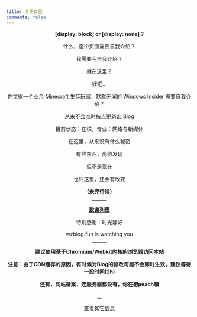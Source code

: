 ```yaml
---
title: 关于自己
comments: false
---
```

**[display: block] or [display: none] ?**  

什么，这个页面需要自我介绍？  

我需要写自我介绍？  

就在这里？  

好吧...  

你觉得一个业余 Minecraft 生存玩家，默默无闻的 Windows Insider 需要自我介绍？  

从来不会准时按点更新此 Blog  

目前状态：在校，专业：网络与新媒体  

在这里，从来没有什么秘密  

有些东西，尚待发现  

但不是现在  

也许这里，还会有改变  

**（未完待续）**   

---

<u>**致谢列表**</u>  

特别感谢：时光静好  

wzblog.fun is watching you  

---

**建议使用基于Chromium/Webkit内核的浏览器访问本站**  

**注意：**由于CDN缓存的原因，有时候对Blog的修改可能不会即时生效，建议等待一段时间**(2h)**  

**还有，网站备案，连服务器都没有，你在想peach嘛**  

<a class="btn" href="javascript:void(0)">...</a>  

<a class="btn" href="version.txt">查看其它信息</a>    

<script>
    window.onload = function () {
        var allBtn = document.getElementsByClassName('btn');
        allBtn[0].addEventListener('click', showNothing);
        function showNothing () {
            alert("")
        };
    }
</script>

<style>.main-inner {padding-bottom: 50px !important} p {text-align: center; margin-bottom: 6px} .btn {margin-top: 20px} hr {width: 40px; margin-left: auto; margin-right: auto}</style>
